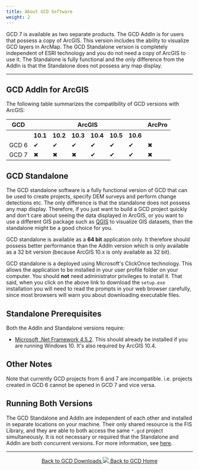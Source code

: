 ```yaml
---
title: About GCD Software
weight: 2
---
```


GCD 7 is available as two separate products. The GCD AddIn is for users that possess a copy of ArcGIS. This version includes the ability to visualize GCD layers in ArcMap. The GCD Standalone version is completely independent of ESRI technology and you do not need a copy of ArcGIS to use it. The Standalone is fully functional and the only difference from the AddIn is that the Standalone does not possess any map display.

------

## GCD AddIn for ArcGIS

The following table summarizes the compatibility of GCD versions with ArcGIS:

<table class="tg">
  <tr>
    <th class="tg-0pky">GCD</th>
    <th class="tg-c3ow" colspan="6">ArcGIS</th>
    <th class="tg-0pky">ArcPro</th>
  </tr>
  <tr>
    <th class="tg-0pky"></th>
    <th class="tg-c3ow">10.1</th>
    <th class="tg-c3ow">10.2</th>
    <th class="tg-c3ow">10.3</th>
    <th class="tg-c3ow">10.4</th>
    <th class="tg-c3ow">10.5</th>
    <th class="tg-c3ow">10.6</th>
    <th class="tg-c3ow"></th>
  </tr>
  <tr>
    <td class="tg-0pky">GCD 6</td>
    <td class="tg-c3ow">&#x2714;</td>
    <td class="tg-c3ow">&#x2714;</td>
    <td class="tg-c3ow">&#x2714;</td>
    <td class="tg-c3ow">&#x2714;</td>
    <td class="tg-c3ow">&#x2714;</td>
    <td class="tg-c3ow">&#x2714;</td>
    <td class="tg-c3ow">&#x2716;</td>
  </tr>
  <tr>
    <td class="tg-0pky">GCD 7</td>
    <td class="tg-c3ow">&#x2716;</td>
    <td class="tg-c3ow">&#x2716;</td>
    <td class="tg-c3ow">&#x2716;</td>
    <td class="tg-c3ow">&#x2714;</td>
    <td class="tg-c3ow">&#x2714;</td>
    <td class="tg-c3ow">&#x2714;</td>
    <td class="tg-c3ow">&#x2716;</td>
  </tr>
</table>

## GCD Standalone

The GCD standalone software is a fully functional version of GCD that can be used to create projects, specify DEM surveys and perform change detections etc. The only difference is that the standalone does not possess any map display. Therefore, if you just want to build a GCD project quickly and don't care about seeing the data displayed in ArcGIS, or you want to use a different GIS package such as [QGIS](https://www.qgis.org/en/site) to visualize GIS datasets, then the standalone might be a good choice for you.

GCD standalone is available as a **64 bit** application only. It therefore should possess better performance than the AddIn version which is only available as a 32 bit version (because ArcGIS 10.x is only available as 32 bit).

GCD standalone is a deployed using Microsoft's ClickOnce technology. This allows the application to be installed in your user profile folder on your computer. You should **not** need administrator privileges to install it. That said, when you click on the above link to download the `setup.exe` installation you will need to read the prompts in your web browser carefully, since most browsers will warn you about downloading executable files.

## Standalone Prerequisites

Both the AddIn and Standalone versions require:

* [Microsoft .Net Framework 4.5.2](https://www.microsoft.com/en-ca/download/details.aspx?id=42642). This should already be installed if you are running Windows 10. It's also required by ArcGIS 10.4.

## Other Notes

Note that currently GCD projects from 6 and 7 are incompatible. i.e. projects created in GCD 6 cannot be opened in GCD 7 and vice versa.

## Running Both Versions
The GCD Standalone and AddIn are independent of each other and installed in separate locations on your machine. Their only shared resource is the FIS Library, and they are able to both access the same `*.gcd` project simultaneously. It is not necessary or required that the Standalone and AddIn are both concurrent versions. For more information, see [here](https://github.com/Riverscapes/gcd/issues/196).

------
<div align="center">
	<a class="hollow button" href="{{ site.baseurl }}/Download"><i class="fa fa-chevron-circle-left"></i>  Back to GCD Downloads </a>  
	<a class="hollow button" href="{{ site.baseurl }}/"><img src="{{ site.baseurl}}/assets/images/icons/GCDAddIn.png">  Back to GCD Home </a>  
</div>